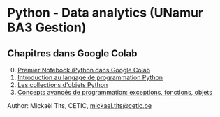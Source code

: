 # Python - Data analytics (UNamur BA3 Gestion)

## Chapitres dans Google Colab

0. [Premier Notebook iPython dans Google Colab](https://colab.research.google.com/github/titsitits/UNamur_Python_Analytics/blob/master/0_Premier_Notebook.ipynb)
1. [Introduction au langage de programmation Python](https://colab.research.google.com/github/titsitits/UNamur_Python_Analytics/blob/master/1_Introduction.ipynb)
2. [Les collections d'objets Python](https://colab.research.google.com/github/titsitits/UNamur_Python_Analytics/blob/master/2_Collections.ipynb)
3. [Concepts avancés de programmation: exceptions, fonctions, objets](https://colab.research.google.com/github/titsitits/UNamur_Python_Analytics/blob/master/3_Advanced_Python.ipynb)

Author: Mickaël Tits, CETIC, mickael.tits@cetic.be

